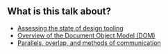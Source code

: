 ## What is this talk about?

<ul>
  <li class="fragment" data-fragment-index="1"><a href="#state-of-design-tooling" class="link--secondary">Assessing the state of design tooling</a></li>
  <li class="fragment" data-fragment-index="2"><a href="#understanding-the-dom" class="link--secondary">Overview of the Document Object Model (DOM)</a></li>
  <li class="fragment" data-fragment-index="3"><a href="#tooling-overlap" class="link--secondary">Parallels, overlap, and methods of communication</a></li> 
<ul>
